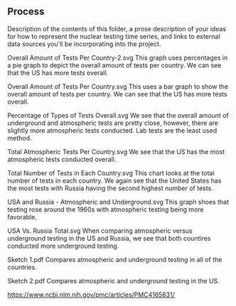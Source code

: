 ## Process

Description of the contents of this folder, a prose description of your ideas for how to represent
the nuclear testing time series, and links to external data sources you'll be incorporating into
the project.

Overall Amount of Tests Per Country-2.svg
This graph uses percentages in a pie graph to depict the overall amount of tests per country. We can see that the US has more tests overall.

Overall Amount of Tests Per Country.svg
This uses a bar graph to show the overall amount of tests per country. We can see that the US has more tests overall.

Percentage of Types of Tests Overall.svg
We see that the overall amount of underground and atmospheric tests are pretty close, however, there are slightly more atmospheric tests conducted. Lab tests are the least used method.

Total Atmospheric Tests Per Country.svg
We see that the US has the most atmospheric tests conducted overall.

Total Number of Tests in Each Country.svg
This chart looks at the total number of tests in each country. We again see that the United States has the most tests with Russia having the second highest number of tests.

USA and Russia - Atmospheric and Underground.svg
This graph shoes that testing rose around the 1960s with atmospheric testing being more favorable.

USA Vs. Russia Total.svg 
When comparing atmospheric versus underground testing in the US and Russia, we see that both countires conducted more underground testing.

Sketch 1.pdf
Compares atmospheric and underground testing in all of the countries.

Sketch 2.pdf
Compares atmospheric and underground testing in the US.


https://www.ncbi.nlm.nih.gov/pmc/articles/PMC4165831/

